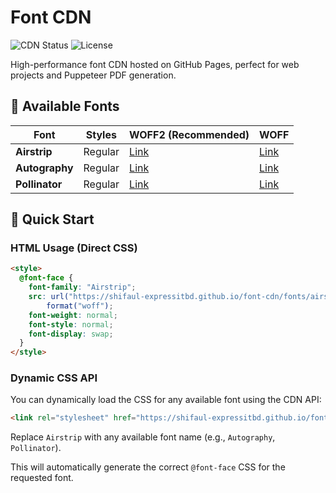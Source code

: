 # Font CDN

![CDN Status](https://img.shields.io/badge/CDN-Live-brightgreen)
![License](https://img.shields.io/badge/License-MIT-blue)

High-performance font CDN hosted on GitHub Pages, perfect for web projects and Puppeteer PDF generation.

## 🌟 Available Fonts

| Font           | Styles  | WOFF2 (Recommended)                                                           | WOFF                                                                         |
| -------------- | ------- | ----------------------------------------------------------------------------- | ---------------------------------------------------------------------------- |
| **Airstrip**   | Regular | [Link](https://shifaul-expressitbd.github.io/font-cdn/fonts/airstrip.woff2)   | [Link](https://shifaul-expressitbd.github.io/font-cdn/fonts/airstrip.woff)   |
| **Autography** | Regular | [Link](https://shifaul-expressitbd.github.io/font-cdn/fonts/autography.woff2) | [Link](https://shifaul-expressitbd.github.io/font-cdn/fonts/autography.woff) |
| **Pollinator** | Regular | [Link](https://shifaul-expressitbd.github.io/font-cdn/fonts/pollinator.woff2) | [Link](https://shifaul-expressitbd.github.io/font-cdn/fonts/pollinator.woff) |

## 🚀 Quick Start

### HTML Usage (Direct CSS)

```html
<style>
  @font-face {
    font-family: "Airstrip";
    src: url("https://shifaul-expressitbd.github.io/font-cdn/fonts/airstrip.woff2") format("woff2"), url("https://shifaul-expressitbd.github.io/font-cdn/fonts/airstrip.woff")
        format("woff");
    font-weight: normal;
    font-style: normal;
    font-display: swap;
  }
</style>
```

### Dynamic CSS API

You can dynamically load the CSS for any available font using the CDN API:

```html
<link rel="stylesheet" href="https://shifaul-expressitbd.github.io/font-cdn/api.css?family=Airstrip" />
```

Replace `Airstrip` with any available font name (e.g., `Autography`, `Pollinator`).

This will automatically generate the correct `@font-face` CSS for the requested font.
